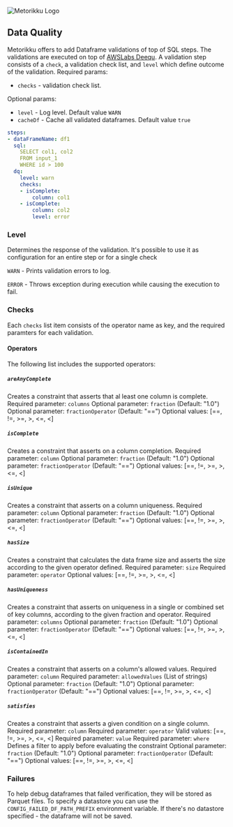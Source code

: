 ![Metorikku Logo](https://raw.githubusercontent.com/wiki/yotpoltd/metorikku/metorikku.png)

## Data Quality

Metorikku offers to add Dataframe validations of top of SQL steps.
The validations are executed on top of [AWSLabs Deequ](https://github.com/awslabs/deequ).
A validation step consists of a `check`, a validation check list, and `level` which define outcome of the validation.
Required params:

* `checks` - validation check list.

Optional params:

* `level` - Log level. Default value `WARN`
* `cacheDf` - Cache all validated dataframes. Default value `true`

```yaml
steps:
- dataFrameName: df1
  sql:
    SELECT col1, col2
    FROM input_1
    WHERE id > 100
  dq:
    level: warn
    checks:
    - isComplete:
        column: col1
    - isComplete:
        column: col2
        level: error
```

### Level

Determines the response of the validation. It's possible to use it as configuration for an entire step or for a single check

`WARN` - Prints validation errors to log.

`ERROR` - Throws exception during execution while causing the execution to fail.

### Checks

Each `checks` list item consists of the operator name as key, and the required paramters for each validation.

#### Operators

The following list includes the supported operators:

##### `areAnyComplete`

Creates a constraint that asserts that al least one column is complete.
Required parameter: `columns`
Optional parameter: `fraction` (Default: "1.0")
Optional parameter: `fractionOperator` (Default: "==") Optional values: [==, !=, >=, >, <=, <]

##### `isComplete`

Creates a constraint that asserts on a column completion.
Required parameter: `column`
Optional parameter: `fraction` (Default: "1.0")
Optional parameter: `fractionOperator` (Default: "==") Optional values: [==, !=, >=, >, <=, <]

##### `isUnique`

Creates a constraint that asserts on a column uniqueness.
Required parameter: `column`
Optional parameter: `fraction` (Default: "1.0")
Optional parameter: `fractionOperator` (Default: "==") Optional values: [==, !=, >=, >, <=, <]

##### `hasSize`

Creates a constraint that calculates the data frame size and asserts the size according to the given operator defined.
Required parameter: `size`
Required parameter: `operator` Optional values: [==, !=, >=, >, <=, <]

##### `hasUniqueness`

Creates a constraint that asserts on uniqueness in a single or combined set of key columns, according to the given fraction and operator.
Required parameter: `columns`
Optional parameter: `fraction` (Default: "1.0")
Optional parameter: `fractionOperator` (Default: "==") Optional values: [==, !=, >=, >, <=, <]

##### `isContainedIn`

Creates a constraint that asserts on a column's allowed values.
Required parameter: `column`
Required parameter: `allowedValues` (List of strings)
Optional parameter: `fraction` (Default: "1.0")
Optional parameter: `fractionOperator` (Default: "==") Optional values: [==, !=, >=, >, <=, <]

##### `satisfies`

Creates a constraint that asserts a given condition on a single column.
Required parameter: `column`
Required parameter: `operator` Valid values: [==, !=, >=, >, <=, <]
Required parameter: `value`
Required parameter: `where` Defines a filter to apply before evaluating the constraint
Optional parameter: `fraction` (Default: "1.0")
Optional parameter: `fractionOperator` (Default: "==") Optional values: [==, !=, >=, >, <=, <]

### Failures

To help debug dataframes that failed verification, they will be stored as Parquet files.
To specify a datastore you can use the `CONFIG_FAILED_DF_PATH_PREFIX` environment variable.
If there's no datastore specified - the dataframe will not be saved.
